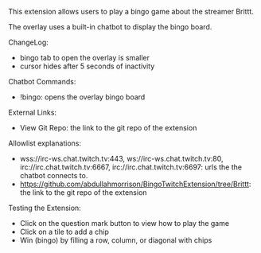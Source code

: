 This extension allows users to play a bingo game about the streamer Brittt.

The overlay uses a built-in chatbot to display the bingo board.

ChangeLog:

- bingo tab to open the overlay is smaller
- cursor hides after 5 seconds of inactivity

Chatbot Commands:

- !bingo: opens the overlay bingo board

External Links:

- View Git Repo: the link to the git repo of the extension

Allowlist explanations:

- wss://irc-ws.chat.twitch.tv:443, ws://irc-ws.chat.twitch.tv:80, irc://irc.chat.twitch.tv:6667, irc://irc.chat.twitch.tv:6697: urls the the chatbot connects to.
- https://github.com/abdullahmorrison/BingoTwitchExtension/tree/Brittt: the link to the git repo of the extension

Testing the Extension:

- Click on the question mark button to view how to play the game
- Click on a tile to add a chip
- Win (bingo) by filling a row, column, or diagonal with chips
